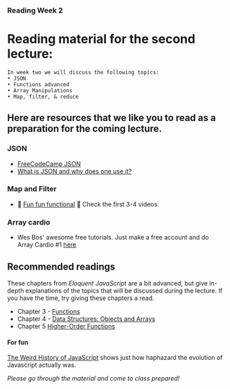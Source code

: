 ### Reading Week 2

# Reading material for the second lecture:

```
In week two we will discuss the following topics:
• JSON
• Functions advanced
• Array Manipulations
• Map, filter, & reduce
```

## Here are resources that we like you to read as a preparation for the coming lecture. 

### JSON
- [FreeCodeCamp JSON](https://www.youtube.com/watch?v=B-k76DMOj2k)
- [What is JSON and why does one use it?](https://www.quora.com/What-is-JSON-and-why-does-one-use-it/answer/Prid-Speed?ch=10&share=0b6f9763&srid=XxbK)

### Map and Filter
- :dizzy: [Fun fun functional](https://www.youtube.com/playlist?list=PL0zVEGEvSaeEd9hlmCXrk5yUyqUag-n84) :dizzy: Check the first 3-4 videos.

### Array cardio
- Wes Bos' awesome free tutorials. Just make a free account and do Array Cardio #1 [here](https://javascript30.com/)

## Recommended readings
These chapters from _Eloquent JavaScript_ are a bit advanced, but give in-depth explanations of the topics that will be discussed during the lecture. If you have the time, try giving these chapters a read. 

- Chapter 3 - [Functions](https://eloquentjavascript.net/03_functions.html)
- Chapter 4 - [Data Structures: Objects and Arrays](https://eloquentjavascript.net/04_data.html)
- Chapter 5 [Higher-Order Functions](https://eloquentjavascript.net/05_higher_order.html)

#### For fun
 [The Weird History of JavaScript](https://www.youtube.com/watch?v=Sh6lK57Cuk4) shows just how haphazard the evolution of Javascript actually was. 

_Please go through the material and come to class prepared!_